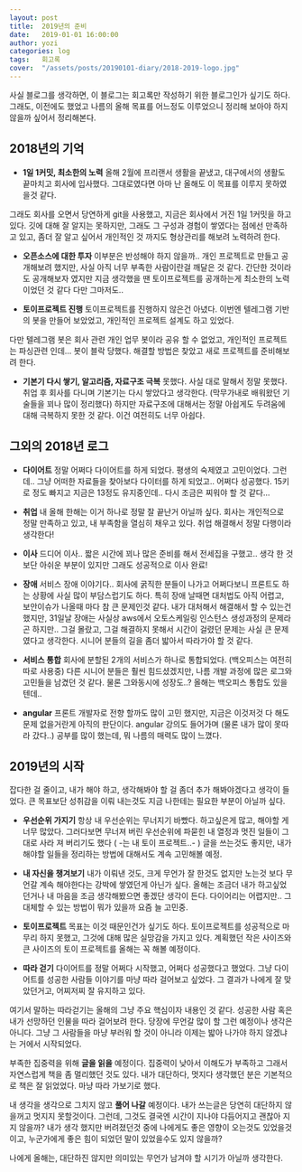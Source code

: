 ```yaml
---
layout: post
title:  2019년의 준비
date:   2019-01-01 16:00:00
author: yozi
categories: log
tags:	회고록
cover:  "/assets/posts/20190101-diary/2018-2019-logo.jpg"
---
```


사실 블로그를 생각하면, 이 블로그는 회고록만 작성하기 위한 블로그인가 싶기도 하다.
그래도, 이전에도 했었고 나름의 올해 목표를 어느정도 이루었으니 정리해 보아야 하지 않을까 싶어서 정리해본다.

## 2018년의 기억

* **1일 1커밋, 최소한의 노력**
올해 2월에 프리랜서 생활을 끝냈고, 대구에서의 생활도 끝마치고 회사에 입사했다.
그대로였다면 아마 난 올해도 이 목표를 이루지 못하였을것 같다.

그래도 회사를 오면서 당연하게 git을 사용했고, 지금은 회사에서 거진 1일 1커밋을 하고있다.
깃에 대해 잘 알지는 못하지만, 그래도 그 구성과 경험이 쌓였다는 점에선 만족하고 있고, 좀더 잘 알고 싶어서 개인적인 것 까지도 형상관리를 해보려 노력하려 한다.

* **오픈소스에 대한 투자**
이부분은 반성해야 하지 않을까.. 개인 프로젝트로 만들고 공개해보려 했지만, 사실 아직 너무 부족한 사람이란걸 깨달은 것 같다. 간단한 것이라도 공개해보자 였지만 지금 생각했을 땐 토이프로젝트를 공개하는게 최소한의 노력이었던 것 같다
다만 그마저도..

* **토이프로젝트 진행**
토이프로젝트를 진행하지 않은건 아녔다. 이번엔 텔레그램 기반의 봇을 만들어 보았었고, 개인적인 프로젝트 설계도 하고 있었다.

다만 텔레그램 봇은 회사 관련 개인 업무 봇이라 공유 할 수 없었고, 개인적인 프로젝트는 파싱관련 인데... 봇이 블락 당했다. 해결할 방법은 찾았고 새로 프로젝트를 준비해보려 한다.

* **기본기 다시 쌓기, 알고리즘, 자료구조 극복**
못했다. 사실 대로 말해서 정말 못했다. 취업 후 회사를 다니며 기본기는 다시 쌓았다고 생각한다. (막무가내로 배워왔던 기술들을 꾀나 많이 정리했다)
하지만 자료구조에 대해서는 정말 아쉽게도 두려움에 대해 극복하지 못한 것 같다. 이건 여전히도 너무 아쉽다.

## 그외의 2018년 로그

* **다이어트**
정말 어쩌다 다이어트를 하게 되었다.  평생의 숙제였고 고민이었다. 그런데.. 그냥 어떠한 자료들을 찾아보다 다이터를 하게 되었고.. 어쩌다 성공했다.
15키로 정도 빠지고 지금은 13정도 유지중인데.. 다시 조금은 찌워야 할 것 같다...

* **취업**
내 올해 한해는 이거 하나로 정말 잘 끝난거 아닐까 싶다. 회사는 개인적으로 정말 만족하고 있고, 내 부족함을 열심히 채우고 있다. 취업 해결해서 정말 다행이라 생각한다!

* **이사**
드디어 이사.. 짧은 시간에 꾀나 많은 준비를 해서 전세집을 구했고..
생각 한 것 보단 아쉬운 부분이 있지만 그래도 성공적으로 이사 완료!

* **장애**
서비스 장애 이야기다.. 회사에 굵직한 분들이 나가고 어쩌다보니 프론트도 하는 상황에 사실 많이 부담스럽기도 하다. 특히 장애 날때면 대처법도 아직 어렵고, 보안이슈가 나올때 마다 참 큰 문제인것 같다.
내가 대처해서 해결해서 할 수 있는건 했지만, 31일날 장애는 사실상 aws에서 오토스케일링 인스턴스 생성과정의 문제라곤 하지만.. 그걸 몰랐고, 그걸 해결하지 못해서 시간이 걸렸던 문제는 사실 큰 문제 였다고 생각한다. 시니어 분들의 길을 좀더 밟아서 따라가야 할 것 같다.

* **서비스 통합**
회사에 분할된 2개의 서비스가 하나로 통합되었다. (백오피스는 여전히 따로 사용중)  다른 시니어 분들은 훨씬 힘드셨겠지만, 나름 개발 과정에 많은 로그와 고민들을 남겼던 것 같다. 물론 그와동시에 성장도..?
올해는 백오피스 통합도 있을텐데..

* **angular**
프론트 개발자로 전향 할까도 많이 고민 했지만, 지금은 이것저것 다 해도 문제 없을거란게 아직의 판단이다.
angular 강의도 들어가며 (물론 내가 많이 못따라 갔다..) 공부를 많이 했는데, 뭐 나름의 매력도 많이 느꼈다.

## 2019년의 시작

잡다한 걸 줄이고, 내가 해야 하고, 생각해봐야 할 걸 좀더 추가 해봐야겠다고 생각이 들었다. 큰 목표보단 성취감을 이뤄 내는것도 지금 나한테는 필요한 부분이 아닐까 싶다.

* **우선순위 가지기**
항상 내 우선순위는 무너지기 바빴다. 하고싶은게 많고, 해야할 게 너무 많았다. 그러다보면 무너져 버린 우선순위에 파묻힌 내 열정과 멋진 일들이 그대로 사라 져 버리기도 했다 ( -는 내 토이 프로젝트..- )
글을 쓰는것도 좋지만, 내가 해야할 일들을 정리하는 방법에 대해서도 계속 고민해볼 예정.

* **내 자신을 챙겨보기**
내가 이뤄낸 것도, 크게 무언가 잘 한것도 없지만 노는것 보다 무언갈 계속 해야한다는 강박에 쌓였던게 아닌가 싶다. 올해는 조금더 내가 하고싶었던거나 내 마음을 조금 생각해봤으면 좋겠단 생각이 든다.
다이어리는 어렵지만.. 그 대체할 수 있는 방법이 뭐가 있을까 요즘 늘 고민중.

* **토이프로젝트**
목표는 이것 때문인건가 싶기도 하다. 토이프로젝트를 성공적으로 마무리 하지 못했고, 그것에 대해 많은 실망감을 가지고 있다. 계획했던 작은 사이즈와 큰 사이즈의 토이 프로젝트를 올해는 꼭 해볼 예정이다.

* **따라 걷기**
다이어트를 정말 어쩌다 시작했고, 어쩌다 성공했다고 했었다.
그냥 다이어트를 성공한 사람들 이야기를 마냥 따라 걸어보고 싶었다. 그 결과가 나에게 잘 맞았던거고, 어찌저찌 잘 유지하고 있다.

여기서 말하는 따라걷기는 올해의 그냥 주요 핵심이자 내용인 것 같다.
성공한 사람 혹은 내가 선망하던 인물을 따라 걸어보려 한다.
당장에 무언갈 많이 할 그런 예정이나 생각은 아니다. 그냥 그 사람들을 마냥 부러워 할 것이 아니라 이제는 밟아 나가야 하지 않겠냐는 거에서 시작되었다.

부족한 집중력을 위해 **글을 읽을** 예정이다. 집중력이 낮아서 이해도가 부족하고 그래서 자연스럽게 책을 좀 멀리했던 것도 있다.
내가 대단하다, 멋지다 생각했던 분은 기본적으로 책은 잘 읽었었다. 마냥 따라 가보기로 했다.

내 생각을 생각으로 그치지 않고 **풀어 나갈** 예정이다. 내가 쓰는글은 당연히 대단하지 않을꺼고 멋지지 못할것이다. 그런데, 그것도 결국엔 시간이 지나야 다듬어지고 괜찮아 지지 않을까? 내가 생각 했지만 버려졌던것 중에 나에게도 좋은 영향이 오는것도 있었을것이고, 누군가에게 좋은 힘이 되었던 말이 있었을수도 있지 않을까?

나에게 올해는, 대단하진 않지만 의미있는 무언가 남겨야 할 시기가 아닐까 생각한다.